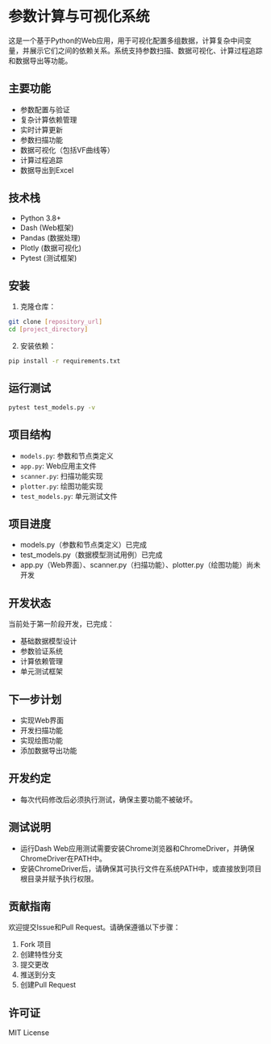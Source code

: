 # 参数计算与可视化系统

这是一个基于Python的Web应用，用于可视化配置多组数据，计算复杂中间变量，并展示它们之间的依赖关系。系统支持参数扫描、数据可视化、计算过程追踪和数据导出等功能。

## 主要功能

- 参数配置与验证
- 复杂计算依赖管理
- 实时计算更新
- 参数扫描功能
- 数据可视化（包括VF曲线等）
- 计算过程追踪
- 数据导出到Excel

## 技术栈

- Python 3.8+
- Dash (Web框架)
- Pandas (数据处理)
- Plotly (数据可视化)
- Pytest (测试框架)

## 安装

1. 克隆仓库：
```bash
git clone [repository_url]
cd [project_directory]
```

2. 安装依赖：
```bash
pip install -r requirements.txt
```

## 运行测试

```bash
pytest test_models.py -v
```

## 项目结构

- `models.py`: 参数和节点类定义
- `app.py`: Web应用主文件
- `scanner.py`: 扫描功能实现
- `plotter.py`: 绘图功能实现
- `test_models.py`: 单元测试文件

## 项目进度

- models.py（参数和节点类定义）已完成
- test_models.py（数据模型测试用例）已完成
- app.py（Web界面）、scanner.py（扫描功能）、plotter.py（绘图功能）尚未开发

## 开发状态

当前处于第一阶段开发，已完成：
- 基础数据模型设计
- 参数验证系统
- 计算依赖管理
- 单元测试框架

## 下一步计划

- 实现Web界面
- 开发扫描功能
- 实现绘图功能
- 添加数据导出功能

## 开发约定

- 每次代码修改后必须执行测试，确保主要功能不被破坏。

## 测试说明

- 运行Dash Web应用测试需要安装Chrome浏览器和ChromeDriver，并确保ChromeDriver在PATH中。
- 安装ChromeDriver后，请确保其可执行文件在系统PATH中，或直接放到项目根目录并赋予执行权限。

## 贡献指南

欢迎提交Issue和Pull Request。请确保遵循以下步骤：

1. Fork 项目
2. 创建特性分支
3. 提交更改
4. 推送到分支
5. 创建Pull Request

## 许可证

MIT License 